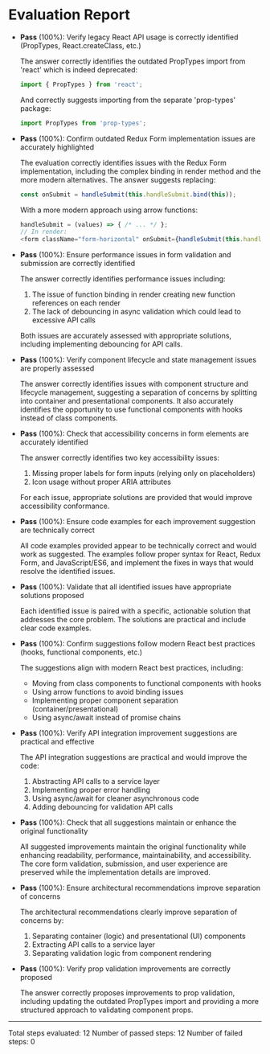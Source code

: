 # Evaluation Report

- **Pass** (100%): Verify legacy React API usage is correctly identified (PropTypes, React.createClass, etc.)

    The answer correctly identifies the outdated PropTypes import from 'react' which is indeed deprecated:
    ```js
    import { PropTypes } from 'react';
    ```
    
    And correctly suggests importing from the separate 'prop-types' package:
    ```js
    import PropTypes from 'prop-types';
    ```

- **Pass** (100%): Confirm outdated Redux Form implementation issues are accurately highlighted

    The evaluation correctly identifies issues with the Redux Form implementation, including the complex binding in render method and the more modern alternatives. The answer suggests replacing:
    ```js
    const onSubmit = handleSubmit(this.handleSubmit.bind(this));
    ```
    
    With a more modern approach using arrow functions:
    ```js
    handleSubmit = (values) => { /* ... */ };
    // In render:
    <form className="form-horizontal" onSubmit={handleSubmit(this.handleSubmit)} />
    ```

- **Pass** (100%): Ensure performance issues in form validation and submission are correctly identified

    The answer correctly identifies performance issues including:
    1. The issue of function binding in render creating new function references on each render
    2. The lack of debouncing in async validation which could lead to excessive API calls
    
    Both issues are accurately assessed with appropriate solutions, including implementing debouncing for API calls.

- **Pass** (100%): Verify component lifecycle and state management issues are properly assessed

    The answer correctly identifies issues with component structure and lifecycle management, suggesting a separation of concerns by splitting into container and presentational components. It also accurately identifies the opportunity to use functional components with hooks instead of class components.

- **Pass** (100%): Check that accessibility concerns in form elements are accurately identified

    The answer correctly identifies two key accessibility issues:
    1. Missing proper labels for form inputs (relying only on placeholders)
    2. Icon usage without proper ARIA attributes
    
    For each issue, appropriate solutions are provided that would improve accessibility conformance.

- **Pass** (100%): Ensure code examples for each improvement suggestion are technically correct

    All code examples provided appear to be technically correct and would work as suggested. The examples follow proper syntax for React, Redux Form, and JavaScript/ES6, and implement the fixes in ways that would resolve the identified issues.

- **Pass** (100%): Validate that all identified issues have appropriate solutions proposed

    Each identified issue is paired with a specific, actionable solution that addresses the core problem. The solutions are practical and include clear code examples.

- **Pass** (100%): Confirm suggestions follow modern React best practices (hooks, functional components, etc.)

    The suggestions align with modern React best practices, including:
    - Moving from class components to functional components with hooks
    - Using arrow functions to avoid binding issues
    - Implementing proper component separation (container/presentational)
    - Using async/await instead of promise chains

- **Pass** (100%): Verify API integration improvement suggestions are practical and effective

    The API integration suggestions are practical and would improve the code:
    1. Abstracting API calls to a service layer
    2. Implementing proper error handling
    3. Using async/await for cleaner asynchronous code
    4. Adding debouncing for validation API calls

- **Pass** (100%): Check that all suggestions maintain or enhance the original functionality

    All suggested improvements maintain the original functionality while enhancing readability, performance, maintainability, and accessibility. The core form validation, submission, and user experience are preserved while the implementation details are improved.

- **Pass** (100%): Ensure architectural recommendations improve separation of concerns

    The architectural recommendations clearly improve separation of concerns by:
    1. Separating container (logic) and presentational (UI) components
    2. Extracting API calls to a service layer
    3. Separating validation logic from component rendering

- **Pass** (100%): Verify prop validation improvements are correctly proposed

    The answer correctly proposes improvements to prop validation, including updating the outdated PropTypes import and providing a more structured approach to validating component props.

---

Total steps evaluated: 12
Number of passed steps: 12
Number of failed steps: 0
